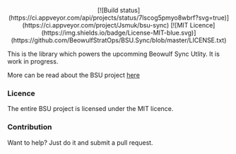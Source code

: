 <p align="center">
[![Build status](https://ci.appveyor.com/api/projects/status/7lscog5pmyo8wbrf?svg=true)](https://ci.appveyor.com/project/Jsmuk/bsu-sync) [![MIT Licence](https://img.shields.io/badge/License-MIT-blue.svg)](https://github.com/BeowulfStratOps/BSU.Sync/blob/master/LICENSE.txt)

This is the library which powers the upcomming Beowulf Sync Utlity. It is work in progress. 

More can be read about the BSU project [here](https://u.beowulfso.com) 

### Licence
The entire BSU project is licensed under the MIT licence.

### Contribution 
Want to help? Just do it and submit a pull request. 
</p>
